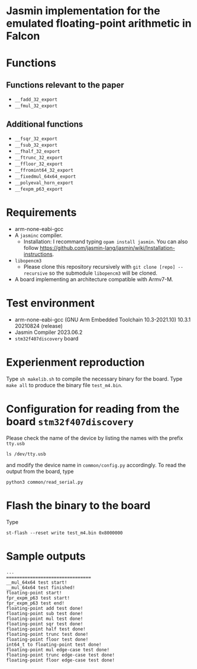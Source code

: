 
# Jasmin implementation for the emulated floating-point arithmetic in Falcon

# Functions

## Functions relevant to the paper
- `__fadd_32_export`
- `__fmul_32_export`

## Additional functions
- `__fsqr_32_export`
- `__fsub_32_export`
- `__fhalf_32_export`
- `__ftrunc_32_export`
- `__ffloor_32_export`
- `__ffromint64_32_export`
- `__fixedmul_64x64_export`
- `__polyeval_horn_export`
- `__fexpm_p63_export`

# Requirements
- arm-none-eabi-gcc
- A `jasminc` compiler.
    - Installation: I recommand typing `opam install jasmin`. You can also follow https://github.com/jasmin-lang/jasmin/wiki/Installation-instructions.
- `libopencm3`
    - Please clone this repository recursively with `git clone [repo] --recursive` so the submodule `libopencm3` will be cloned.
- A board implementing an architecture compatible with Armv7-M.

# Test environment
- arm-none-eabi-gcc (GNU Arm Embedded Toolchain 10.3-2021.10) 10.3.1 20210824 (release)
- Jasmin Compiler 2023.06.2
- `stm32f407discovery` board

# Experienment reproduction
Type `sh makelib.sh` to compile the necessary binary for the board.
Type `make all` to produce the binary file `test_m4.bin`.

# Configuration for reading from the board `stm32f407discovery`
Please check the name of the device by listing the names with the prefix `tty.usb`
```
ls /dev/tty.usb
```
and modify the device name in `common/config.py` accordingly.
To read the output from the board, type
```
python3 common/read_serial.py
```

# Flash the binary to the board
Type
```
st-flash --reset write test_m4.bin 0x8000000
```

# Sample outputs
```
...
================================
__mul_64x64 test start!
__mul_64x64 test finished!
floating-point start!
fpr_expm_p63 test start!
fpr_expm_p63 test end!
floating-point add test done!
floating-point sub test done!
floating-point mul test done!
floating-point sqr test done!
floating-point half test done!
floating-point trunc test done!
floating-point floor test done!
int64_t to floating-point test done!
floating-point mul edge-case test done!
floating-point trunc edge-case test done!
floating-point floor edge-case test done!
```






